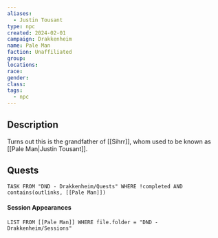 ```yaml
---
aliases:
  - Justin Tousant
type: npc
created: 2024-02-01
campaign: Drakkenheim
name: Pale Man
faction: Unaffiliated
group: 
locations: 
race: 
gender: 
class: 
tags:
  - npc
---
```


## Description

Turns out this is the grandfather of [[Sihrr]], whom used to be known as [[Pale Man|Justin Tousant]].

## Quests
```dataview
TASK FROM "DND - Drakkenheim/Quests" WHERE !completed AND contains(outlinks, [[Pale Man]]) 
```

#### Session Appearances
```dataview
LIST FROM [[Pale Man]] WHERE file.folder = "DND - Drakkenheim/Sessions"
```



